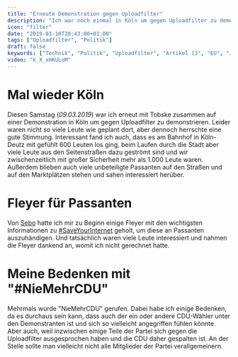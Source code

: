 ```yaml
---
title: "Erneute Demonstration gegen Uploadfilter"
description: "Ich war noch einmal in Köln um gegen Uploadfilter zu demonstrieren"
icon: "filter"
date: "2019-03-10T20:43:00+01:00"
tags: ["Uploadfilter", "Politik"]
draft: false
keywords: ["Technik", "Politik", "Uploadfilter", "Artikel 13", "EU", "Julia Reda", "Manfred Weber", "Köln"]
video: "k_X_xHKULoM"
---
```


# Mal wieder Köln
Diesen Samstag (_09.03.2019_) war ich erneut mit Tobske zusammen auf einer Demonstration in Köln um gegen Uploadfilter zu demonstrieren. Leider waren nicht so viele Leute wie geplant dort, aber dennoch herrschte eine gute Stimmung. Interessant fand ich auch, dass es am Bahnhof in Köln-Deutz mit gefühlt 600 Leuten los ging, beim Laufen durch die Stadt aber viele Leute aus den Seitenstraßen dazu geströmt sind und wir zwischenzeitlich mit großer Sicherheit mehr als 1.000 Leute waren. Außerdem blieben auch viele unbeteiligte Passanten auf den Straßen und auf den Marktplätzen stehen und sahen interessiert herüber.

# Fleyer für Passanten
Von [Sebo](https://twitter.com/sebro_twitch) hatte ich mir zu Beginn einige Fleyer mit den wichtigsten Informationen zu [#SaveYourInternet](https://savetheinternet.info/) geholt, um diese an Passanten auszuhändigen. Und tatsächlich waren viele Leute interessiert und nahmen die Fleyer dankend an, womit ich nicht gerechnet hatte.

# Meine Bedenken mit "#NieMehrCDU"
Mehrmals wurde "NieMehrCDU" gerufen. Dabei habe ich einige Bedenken, da es durchaus sein kann, dass auch der ein oder andere CDU-Wähler unter den Demonstranten ist und sich so vielleicht angegriffen fühlen könnte. Aber auch, weil inzwischen einige Teile der Partei sich gegen die Uploadfilter ausgesprochen haben und die CDU daher gespalten ist. An der Stelle sollte man vielleicht nicht alle Mitglieder der Partei verallgemeinern.
